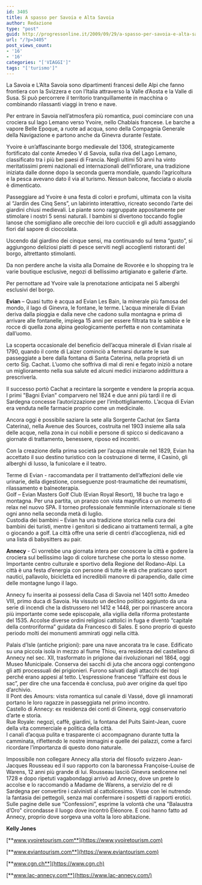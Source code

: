 ```yaml
---
id: 3405
title: A spasso per Savoia e Alta Savoia
author: Redazione
type: "post"
guid: http://progressonline.it/2009/09/29/a-spasso-per-savoia-e-alta-savoia/
url: "/?p=3405"
post_views_count:
- '16'
- '16'
categories: "['VIAGGI']"
tags: "['turismo']"
---
```


La Savoia e L’Alta Savoia sono dipartimenti francesi delle Alpi che fanno frontiera con la Svizzera e con l’Italia attraverso la Valle d’Aosta e la Valle di Susa. Si può percorrere il territorio tranquillamente in macchina o combinando rilassanti viaggi in treno e nave.

Per entrare in Savoia nell’atmosfera più romantica, puoi cominciare con una crociera sul lago Lemano verso Yvoire, nello Chablais francese. Le barche a vapore Belle Epoque, a ruote ad acqua, sono della Compagnia Generale della Navigazione e partono anche da Ginevra durante l’estate.

Yvoire è un’affascinante borgo medievale del 1306, strategicamente fortificato dal conte Amedeo V di Savoia, sulla riva del Lago Lemano, classificato tra i più bei paesi di Francia. Negli ultimi 50 anni ha vinto meritatissimi premi nazionali ed internazionali dell’infiorare, una tradizione iniziata dalle donne dopo la seconda guerra mondiale, quando l’agricoltura e la pesca avevano dato il via al turismo. Nessun balcone, facciata o aiuola è dimenticato.

Passeggiare ad Yvoire è una festa di colori e profumi, ultimata con la visita al “Jardin des Cinq Sens”, un labirinto interattivo, ricreato secondo l’arte dei giardini chiusi medievali. Le piante sono raggruppate appositamente per stimolare i nostri 5 sensi naturali. I bambini si divertono toccando foglie lanose che somigliano alle orecchie dei loro cuccioli e gli adulti assaggiando fiori dal sapore di cioccolata.

Uscendo dal giardino dei cinque sensi, ma continuando sul tema “gusto”, si aggiungono deliziosi piatti di pesce serviti negli accoglienti ristoranti del borgo, altrettanto stimolanti.

Da non perdere anche la visita alla Domaine de Rovorée e lo shopping tra le varie boutique esclusive, negozi di bellissimo artigianato e gallerie d’arte.

Per pernottare ad Yvoire vale la prenotazione anticipata nei 5 alberghi esclusivi del borgo.

**Evian** – Quasi tutto è acqua ad Evian Les Bain, la minerale più famosa del mondo, il lago di Ginevra, le fontane, le terme. L’acqua minerale di Evian deriva dalla pioggia e dalla neve che cadono sulla montagna e prima di arrivare alle fontanelle, impiega 15 anni per essere filtrata tra le sabbie e le rocce di quella zona alpina geologicamente perfetta e non contaminata dall’uomo.

La scoperta occasionale del beneficio dell’acqua minerale di Evian risale al 1790, quando il conte di Laizer cominciò a fermarsi durante le sue passeggiate a bere dalla fontana di Santa Caterina, nella proprietà di un certo Sig. Cachat. L’uomo che soffriva di mal di reni e fegato iniziò a notare un miglioramento nella sua salute ed alcuni medici iniziarono addirittura a prescriverla.

Il successo portò Cachat a recintare la sorgente e vendere la propria acqua. I primi "Bagni Evian" comparvero nel 1824 e due anni più tardi il re di Sardegna concesse l’autorizzazione per l’imbottigliamento. L’acqua di Evian era venduta nelle farmacie proprio come un medicinale.

Ancora oggi è possibile saziare la sete alla Sorgente Cachat (ex Santa Caterina), nella Avenue des Sources, costruita nel 1903 insieme alla sala delle acque, nella zona in cui nobili e persone di spicco si dedicavano a giornate di trattamento, benessere, riposo ed incontri.

Con la creazione della prima società per l’acqua minerale nel 1829, Evian ha accettato il suo destino turistico con la costruzione di terme, il Casinò, gli alberghi di lusso, la funicolare e il teatro.

Terme di Evian - raccomandata per il trattamento dell’affezioni delle vie urinarie, della digestione, conseguenze post-traumatiche dei reumatismi, rilassamento e balneoterapia.  
Golf – Evian Masters Golf Club (Evian Royal Resort), 18 buche tra lago e montagna. Per una partita, un pranzo con vista magnifica o un momento di relax nel nuovo SPA. Il torneo professionale femminile internazionale si tiene ogni anno nella seconda metà di luglio.   
Custodia dei bambini – Evian ha una tradizione storica nella cura dei bambini dei turisti, mentre i genitori si dedicano ai trattamenti termali, a gite o giocando a golf. La città offre una serie di centri d’accoglienza, nidi ed una lista di babysitters au pair.

**Annecy** - Ci vorrebbe una giornata intera per conoscere la città e godere la crociera sul bellissimo lago di colore turchese che porta lo stesso nome. Importante centro culturale e sportivo della Regione del Rodano-Alpi. La città è una festa d’energia con persone di tutte le età che praticano sport nautici, pallavolo, bicicletta ed incredibili manovre di parapendio, dalle cime delle montagne lungo il lago.

Annecy fu inserita ai possessi della Casa di Savoia nel 1401 sotto Amedeo VIII, primo duca di Savoia. Ha vissuto un declino politico aggiunto da una serie di incendi che la distrussero nel 1412 e 1448, per poi rinascere ancora più importante come sede episcopale, alla vigilia della riforma protestante del 1535. Accolse diverse ordini religiosi cattolici in fuga e diventò “capitale della controriforma” guidata da Francesco di Sales. E sono proprio di questo periodo molti dei monumenti ammirati oggi nella città.

Palais d’Isle (antiche prigioni): pare una nave ancorata tra le case. Edificato su una piccola isola in mezzo al fiume Thiou, era residenza del castellano di Annecy nel sec. XII, trasformato in prigione dai rivoluzionari nel 1864, oggi Museo Municipale. Conserva dei sacchi di juta che ancora oggi contengono gli atti processuali dei prigionieri. Furono salvati dagli attacchi dei topi perché erano appesi al tetto. L’espressione francese “l’affaire est dous le sac”, per dire che una faccenda è conclusa, può aver origine da quel tipo d’archivio.   
Il Pont des Amours: vista romantica sul canale di Vassé, dove gli innamorati portano le loro ragazze in passeggiata nel primo incontro.  
Castello di Annecy: ex residenza dei conti di Ginevra, oggi conservatorio d’arte e storia.  
Rue Royale: negozi, caffè, giardini, la fontana del Puits Saint-Jean, cuore della vita commerciale e politica della città.  
I canali d’acqua pulita e trasparente ci accompagnano durante tutta la camminata, riflettendo le nostre immagini e quelle dei palazzi, come a farci ricordare l’importanza di questo dono naturale.

Impossibile non collegare Annecy alla storia del filosofo svizzero Jean-Jacques Rousseau ed il suo rapporto con la baronessa Françoise-Louise de Warens, 12 anni più grande di lui. Rousseau lasciò Ginevra sedicenne nel 1728 e dopo ripetuti vagabondaggi arrivò ad Annecy, dove un prete lo accolse e lo raccomandò a Madame de Warens, a servizio del re di Sardegna per convertire i calvinisti al cattolicesimo. Visse con lei nutrendo la fantasia dei pettegoli, senza mai confermare i sospetti di rapporti erotici. Sulle pagine delle sue “Confessioni”, esprime la volontà che una "Balaustra d’Oro" circondasse il luogo dove incontrò Éléonore. E così hanno fatto ad Annecy, proprio dove sorgeva una volta la loro abitazione.

**Kelly Jones**

[**www.yvoiretourism.com**](https://www.yvoiretourism.com)

[**www.eviantourism.com**](https://www.eviantourism.com)

[**www.cgn.ch**](https://www.cgn.ch)

[**www.lac-annecy.com**](https://www.lac-annecy.com/)